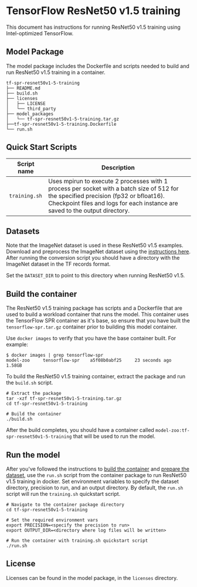 <!--- 0. Title -->
# TensorFlow ResNet50 v1.5 training

<!-- 10. Description -->

This document has instructions for running ResNet50 v1.5 training
using Intel-optimized TensorFlow.


## Model Package

The model package includes the Dockerfile and scripts needed to build and
run ResNet50 v1.5 training in a container.
```
tf-spr-resnet50v1-5-training
├── README.md
├── build.sh
├── licenses
│   ├── LICENSE
│   └── third_party
├── model_packages
│   └── tf-spr-resnet50v1-5-training.tar.gz
├──tf-spr-resnet50v1-5-training.Dockerfile
└── run.sh
```

<!--- 40. Quick Start Scripts -->
## Quick Start Scripts

| Script name | Description |
|-------------|-------------|
| `training.sh` | Uses mpirun to execute 2 processes with 1 process per socket with a batch size of 512 for the specified precision (fp32 or bfloat16). Checkpoint files and logs for each instance are saved to the output directory. |

<!--- 30. Datasets -->
## Datasets

Note that the ImageNet dataset is used in these ResNet50 v1.5 examples.
Download and preprocess the ImageNet dataset using the [instructions here](https://github.com/IntelAI/models/blob/master/datasets/imagenet/README.md).
After running the conversion script you should have a directory with the
ImageNet dataset in the TF records format.

Set the `DATASET_DIR` to point to this directory when running ResNet50 v1.5.

## Build the container

The ResNet50 v1.5 training package has scripts and a Dockerfile that are
used to build a workload container that runs the model. This container
uses the TensorFlow SPR container as it's base, so ensure that you have built
the `tensorflow-spr.tar.gz` container prior to building this model container.

Use `docker images` to verify that you have the base container built. For example:
```
$ docker images | grep tensorflow-spr
model-zoo     tensorflow-spr    a5f08b0abf25     23 seconds ago   1.58GB
```

To build the ResNet50 v1.5 training container, extract the package and
run the `build.sh` script.
```
# Extract the package
tar -xzf tf-spr-resnet50v1-5-training.tar.gz
cd tf-spr-resnet50v1-5-training

# Build the container
./build.sh
```

After the build completes, you should have a container called
`model-zoo:tf-spr-resnet50v1-5-training` that will be used to run the model.

## Run the model

After you've followed the instructions to [build the container](#build-the-container)
and [prepare the dataset](#datasets), use the `run.sh` script from the container
package to run ResNet50 v1.5 training in docker. Set environment variables to
specify the dataset directory, precision to run, and
an output directory. By default, the `run.sh` script will run the
`training.sh` quickstart script.
```
# Navigate to the container package directory
cd tf-spr-resnet50v1-5-training

# Set the required environment vars
export PRECISION=<specify the precision to run>
export OUTPUT_DIR=<directory where log files will be written>

# Run the container with training.sh quickstart script
./run.sh
```

<!--- 80. License -->
## License

Licenses can be found in the model package, in the `licenses` directory.


